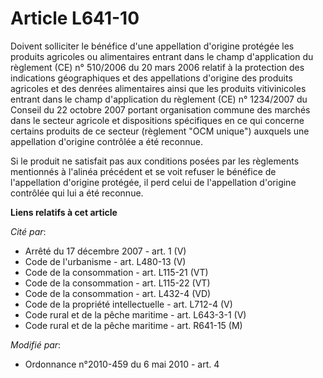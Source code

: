 # Article L641-10

Doivent solliciter le bénéfice d'une appellation d'origine protégée les produits agricoles ou alimentaires entrant dans le
champ d'application du règlement (CE) n° 510/2006 du 20 mars 2006 relatif à la protection des indications géographiques et
des appellations d'origine des produits agricoles et des denrées alimentaires ainsi que les produits vitivinicoles entrant
dans le champ d'application du règlement (CE) n° 1234/2007 du Conseil du 22 octobre 2007 portant organisation commune des
marchés dans le secteur agricole et dispositions spécifiques en ce qui concerne certains produits de ce secteur (règlement
"OCM unique") auxquels une appellation d'origine contrôlée a été reconnue.

Si le produit ne satisfait pas aux conditions posées par les règlements mentionnés à l'alinéa précédent et se voit refuser le
bénéfice de l'appellation d'origine protégée, il perd celui de l'appellation d'origine contrôlée qui lui a été reconnue.

**Liens relatifs à cet article**

_Cité par_:

  - Arrêté du 17 décembre 2007 - art. 1 (V)
  - Code de l'urbanisme - art. L480-13 (V)
  - Code de la consommation - art. L115-21 (VT)
  - Code de la consommation - art. L115-22 (VT)
  - Code de la consommation - art. L432-4 (VD)
  - Code de la propriété intellectuelle - art. L712-4 (V)
  - Code rural et de la pêche maritime - art. L643-3-1 (V)
  - Code rural et de la pêche maritime - art. R641-15 (M)

_Modifié par_:

  - Ordonnance n°2010-459 du 6 mai 2010 - art. 4
